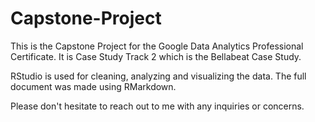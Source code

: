 # Capstone-Project
This is the Capstone Project for the Google Data Analytics Professional Certificate. It is Case Study Track 2 which is the Bellabeat Case Study.

RStudio is used for cleaning, analyzing and visualizing the data. The full document was made using RMarkdown.

Please don't hesitate to reach out to me with any inquiries or concerns. 
